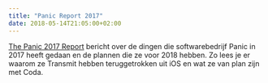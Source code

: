 ```yaml
---
title: "Panic Report 2017"
date: 2018-05-14T21:05:00+02:00
---
```


[The Panic 2017 Report](https://panic.com/blog/the-2017-panic-report/) bericht over de dingen die softwarebedrijf Panic in 2017 heeft gedaan en de plannen die ze voor 2018 hebben. Zo lees je er waarom ze Transmit hebben teruggetrokken uit iOS en wat ze van plan zijn met Coda. 